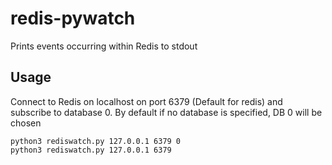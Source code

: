 # redis-pywatch
Prints events occurring within Redis to stdout

## Usage
Connect to Redis on localhost on port 6379 (Default for redis) and subscribe to database 0. By default
if no database is specified, DB 0 will be chosen
```
python3 rediswatch.py 127.0.0.1 6379 0
python3 rediswatch.py 127.0.0.1 6379

```

